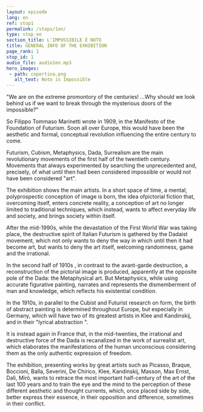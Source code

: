 ```yaml
---
layout: episode
lang: en
ref: stop1
permalink: /stops/1en/
type: stop_en
section_title: L'IMPOSSIBILE È NOTO
title: GENERAL INFO OF THE EXHIBITION
page_rank: 1
stop_id: 1
audio_file: audio1en.mp3
hero_images:
 - path: copertina.png
   alt_text: Noto is Impossible
---
```


"We are on the extreme promontory of the centuries! ...Why should we look behind us if we want to break through the mysterious doors of the impossible?"

So  Filippo Tommaso Marinetti wrote  in 1909, in the Manifesto of the Foundation of Futurism. Soon all over Europe, this would have been the aesthetic and formal, conceptual revolution  influencing  the entire century to come.

Futurism, Cubism, Metaphysics, Dada, Surrealism are the main revolutionary movements of the first half of the twentieth century. Movements that always experimented by searching  the unprecedented and, precisely, of what until then had been considered impossible or would not have been considered "art".

The exhibition shows the main artists. In a short space of time, a mental, polyprospectic conception of image is born, the idea of ​​pictorial fiction that, overcoming itself, enters concrete reality, a conception of art no longer limited to traditional techniques,  which instead,  wants to affect everyday life and society, and brings society within itself.

After the mid-1990s, while the devastation of the First World War was taking place, the destructive spirit of Italian Futurism is gathered by the Dadaist movement, which not only wants to deny the way in which until then it had become art, but wants to deny the art itself, welcoming  randomness, game and the irrational.

In the second half of 1910s , in contrast to the avant-garde destruction, a reconstruction of the pictorial image is produced, apparently at the opposite pole of the Dada: the Metaphysical art. But Metaphysics, while using accurate figurative painting, narrates and represents the dismemberment of man and knowledge, which reflects his existential condition.

In the 1910s, in parallel to the Cubist and Futurist research on form, the birth of abstract painting is determined throughout Europe, but especially in Germany, which will have two of its greatest artists in Klee and Kandinskij, and in their "lyrical abstraction ".

It is instead again in France that, in the mid-twenties, the irrational and destructive force of the Dada is recanalized in the work of surrealist art, which elaborates the manifestations of the human unconscious considering them as the only authentic expression of freedom.

The exhibition, presenting works by great artists such as Picasso, Braque, Boccioni, Balla, Severini, De Chirico, Klee, Kandinskij, Masson, Max Ernst, Dalì, Mirò, wants to retrace the most important half-century of the art of the last 100 years and  to train the eye and the mind to the perception of these different aesthetic and thought currents, which, once  placed side by side, better express their essence, in their opposition and difference,  sometimes in their conflict. 